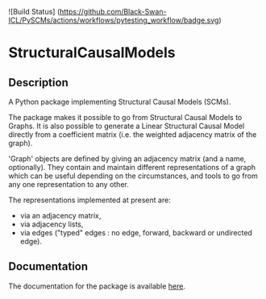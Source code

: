 ![Build Status]
(https://github.com/Black-Swan-ICL/PySCMs/actions/workflows/pytesting_workflow/badge.svg)


# StructuralCausalModels
## Description
A Python package implementing Structural Causal Models (SCMs). 

The package makes it possible to go from Structural Causal Models to 
Graphs. It is also possible to generate a Linear Structural Causal 
Model directly from a coefficient matrix (i.e. the weighted adjacency
matrix of the graph).

'Graph' objects are defined by giving an adjacency matrix (and a name,
optionally). They contain and maintain different representations of a
graph which can be useful depending on the circumstances, and tools to
go from any one representation to any other. 

The representations implemented at present are:

- via an adjacency matrix,
- via adjacency lists,
- via edges ("typed" edges : no edge, forward, backward or undirected 
  edge).
  
## Documentation
The documentation for the package is available 
[here](https://pyscms.readthedocs.io/en/latest/).
